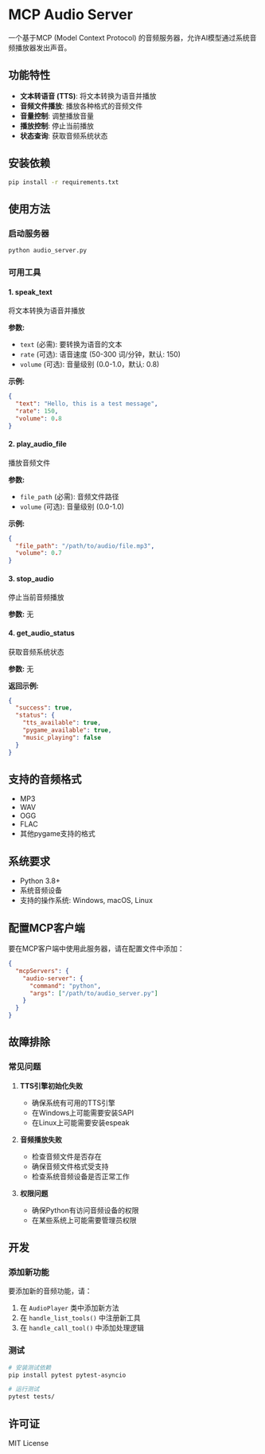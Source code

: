 # MCP Audio Server

一个基于MCP (Model Context Protocol) 的音频服务器，允许AI模型通过系统音频播放器发出声音。

## 功能特性

- **文本转语音 (TTS)**: 将文本转换为语音并播放
- **音频文件播放**: 播放各种格式的音频文件
- **音量控制**: 调整播放音量
- **播放控制**: 停止当前播放
- **状态查询**: 获取音频系统状态

## 安装依赖

```bash
pip install -r requirements.txt
```

## 使用方法

### 启动服务器

```bash
python audio_server.py
```

### 可用工具

#### 1. speak_text
将文本转换为语音并播放

**参数:**
- `text` (必需): 要转换为语音的文本
- `rate` (可选): 语音速度 (50-300 词/分钟，默认: 150)
- `volume` (可选): 音量级别 (0.0-1.0，默认: 0.8)

**示例:**
```json
{
  "text": "Hello, this is a test message",
  "rate": 150,
  "volume": 0.8
}
```

#### 2. play_audio_file
播放音频文件

**参数:**
- `file_path` (必需): 音频文件路径
- `volume` (可选): 音量级别 (0.0-1.0)

**示例:**
```json
{
  "file_path": "/path/to/audio/file.mp3",
  "volume": 0.7
}
```

#### 3. stop_audio
停止当前音频播放

**参数:** 无

#### 4. get_audio_status
获取音频系统状态

**参数:** 无

**返回示例:**
```json
{
  "success": true,
  "status": {
    "tts_available": true,
    "pygame_available": true,
    "music_playing": false
  }
}
```

## 支持的音频格式

- MP3
- WAV
- OGG
- FLAC
- 其他pygame支持的格式

## 系统要求

- Python 3.8+
- 系统音频设备
- 支持的操作系统: Windows, macOS, Linux

## 配置MCP客户端

要在MCP客户端中使用此服务器，请在配置文件中添加：

```json
{
  "mcpServers": {
    "audio-server": {
      "command": "python",
      "args": ["/path/to/audio_server.py"]
    }
  }
}
```

## 故障排除

### 常见问题

1. **TTS引擎初始化失败**
   - 确保系统有可用的TTS引擎
   - 在Windows上可能需要安装SAPI
   - 在Linux上可能需要安装espeak

2. **音频播放失败**
   - 检查音频文件是否存在
   - 确保音频文件格式受支持
   - 检查系统音频设备是否正常工作

3. **权限问题**
   - 确保Python有访问音频设备的权限
   - 在某些系统上可能需要管理员权限

## 开发

### 添加新功能

要添加新的音频功能，请：

1. 在 `AudioPlayer` 类中添加新方法
2. 在 `handle_list_tools()` 中注册新工具
3. 在 `handle_call_tool()` 中添加处理逻辑

### 测试

```bash
# 安装测试依赖
pip install pytest pytest-asyncio

# 运行测试
pytest tests/
```

## 许可证

MIT License
